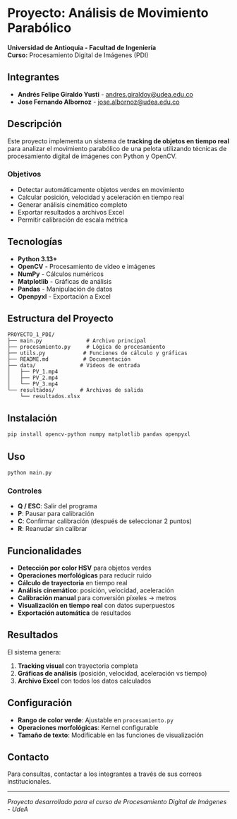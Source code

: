 #  Proyecto: Análisis de Movimiento Parabólico

**Universidad de Antioquia - Facultad de Ingeniería**  
**Curso:** Procesamiento Digital de Imágenes (PDI)

##  Integrantes
- **Andrés Felipe Giraldo Yusti** - andres.giraldoy@udea.edu.co  
- **Jose Fernando Albornoz** - jose.albornoz@udea.edu.co

##  Descripción
Este proyecto implementa un sistema de **tracking de objetos en tiempo real** para analizar el movimiento parabólico de una pelota utilizando técnicas de procesamiento digital de imágenes con Python y OpenCV.

###  Objetivos
- Detectar automáticamente objetos verdes en movimiento
- Calcular posición, velocidad y aceleración en tiempo real
- Generar análisis cinemático completo
- Exportar resultados a archivos Excel
- Permitir calibración de escala métrica

##  Tecnologías
- **Python 3.13+**
- **OpenCV** - Procesamiento de video e imágenes
- **NumPy** - Cálculos numéricos
- **Matplotlib** - Gráficas de análisis
- **Pandas** - Manipulación de datos
- **Openpyxl** - Exportación a Excel

##  Estructura del Proyecto
```
PROYECTO_1_PDI/
├── main.py              # Archivo principal
├── procesamiento.py     # Lógica de procesamiento
├── utils.py            # Funciones de cálculo y gráficas
├── README.md           # Documentación
├── data/              # Videos de entrada
│   ├── PV_1.mp4
│   ├── PV_2.mp4
│   └── PV_3.mp4
└── resultados/        # Archivos de salida
    └── resultados.xlsx
```

##  Instalación
```bash
pip install opencv-python numpy matplotlib pandas openpyxl
```

##  Uso
```bash
python main.py
```

###  Controles
- **Q / ESC**: Salir del programa
- **P**: Pausar para calibración
- **C**: Confirmar calibración (después de seleccionar 2 puntos)
- **R**: Reanudar sin calibrar

##  Funcionalidades
- **Detección por color HSV** para objetos verdes
- **Operaciones morfológicas** para reducir ruido
- **Cálculo de trayectoria** en tiempo real
- **Análisis cinemático**: posición, velocidad, aceleración
- **Calibración manual** para conversión píxeles → metros
- **Visualización en tiempo real** con datos superpuestos
- **Exportación automática** de resultados

##  Resultados
El sistema genera:
1. **Tracking visual** con trayectoria completa
2. **Gráficas de análisis** (posición, velocidad, aceleración vs tiempo)
3. **Archivo Excel** con todos los datos calculados

##  Configuración
- **Rango de color verde**: Ajustable en `procesamiento.py`
- **Operaciones morfológicas**: Kernel configurable
- **Tamaño de texto**: Modificable en las funciones de visualización

##  Contacto
Para consultas, contactar a los integrantes a través de sus correos institucionales.

---
*Proyecto desarrollado para el curso de Procesamiento Digital de Imágenes - UdeA*
